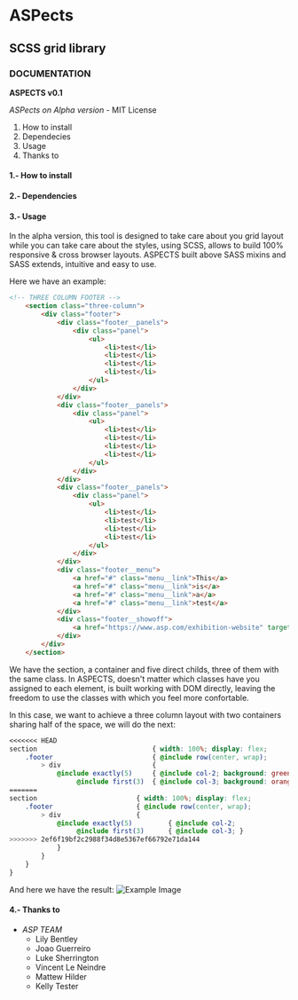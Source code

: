 # ASPects
## SCSS grid library
### DOCUMENTATION

**ASPECTS v0.1**

*ASPects on Alpha version* - MIT License

1. How to install
2. Dependecies
3. Usage
4. Thanks to


#### 1.- How to install

#### 2.- Dependencies

#### 3.- Usage

In the alpha version, this tool is designed to take care about you grid layout while you can take care about the styles, using SCSS, allows to build 100% responsive & cross browser layouts.
ASPECTS built above SASS mixins and SASS extends, intuitive and easy to use.

Here we have an example:
```html
<!-- THREE COLUMN FOOTER -->
	<section class="three-column">
		<div class="footer">
			<div class="footer__panels">
				<div class="panel">
					<ul>
						<li>test</li>
						<li>test</li>
						<li>test</li>
						<li>test</li>
					</ul>
				</div>
			</div>
			<div class="footer__panels">
				<div class="panel">
					<ul>
						<li>test</li>
						<li>test</li>
						<li>test</li>
						<li>test</li>
					</ul>
				</div>
			</div>
			<div class="footer__panels">
				<div class="panel">
					<ul>
						<li>test</li>
						<li>test</li>
						<li>test</li>
						<li>test</li>
					</ul>
				</div>
			</div>
			<div class="footer__menu">
				<a href="#" class="menu__link">This</a>
				<a href="#" class="menu__link">is</a>
				<a href="#" class="menu__link">a</a>
				<a href="#" class="menu__link">test</a>
			</div>
			<div class="footer__showoff">
				<a href="https://www.asp.com/exhibition-website" target="_blank">Exhibition Website by ASP</a></div>
			</div>
		</div>
	</section>
```

We have the section, a container and five direct childs, three of them with the same class. In ASPECTS, doesn't matter which classes have you assigned to each element, is built working with DOM directly, leaving the freedom to use the classes with which you feel more confortable.

In this case, we want to achieve a three column layout with two containers sharing half of the space, we will do the next:
```scss
<<<<<<< HEAD
section 							{ width: 100%; display: flex; 
	.footer 						{ @include row(center, wrap); 
		> div 						{ 
			@include exactly(5) 	{ @include col-2; background: green;
				 @include first(3)  { @include col-3; background: orange;}
=======
section 						{ width: 100%; display: flex; 
	.footer 					{ @include row(center, wrap); 
		> div 					{ 
			@include exactly(5) 		{ @include col-2; 
				 @include first(3)  	{ @include col-3; }
>>>>>>> 2ef6f19bf2c2988f34d8e5367ef66792e71da144
			}
		}
	}
}
```

And here we have the result:
![Example Image](/images/test1.png)

#### 4.- Thanks to

* *ASP TEAM*
	* Lily Bentley
	* Joao Guerreiro
	* Luke Sherrington
	* Vincent Le Neindre
	* Mattew Hilder
	* Kelly Tester
